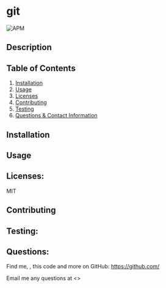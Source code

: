 # git
  
  ![APM](https://img.shields.io/apm/l/git)

  ## Description
  
    

  ## Table of Contents
  
  1. [Installation](#installation)
  2. [Usage](#usage)
  3. [Licenses](#licenses)
  4. [Contributing](#contributing)
  5. [Testing](#testing) 
  6. [Questions & Contact Information](#questions)

  ## Installation
  
  
  
  ## Usage
  
  
  
  ## Licenses: 
  
  MIT
  
  ## Contributing
  
  
  
  ## Testing: 
  
  
  
  ## Questions:
  
  

  Find me, , this code and more on GitHub: <https://github.com/>

  Email me any questions at <>

  